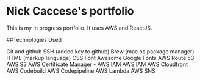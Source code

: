 # Nick Caccese's portfolio

This is my in progress portfolio. It uses AWS and ReactJS.

##Technologies Used

Git and github
SSH (added key to github)
Brew (mac os package manager)
HTML (markup language)
CSS
Font Awesome
Google Fonts
AWS Route 53
AWS S3
AWS Certificate Manager - AWS IAM
AWS IAM
AWS Cloudfront
AWS Codebuild
AWS Codepipeline
AWS Lambda
AWS SNS
